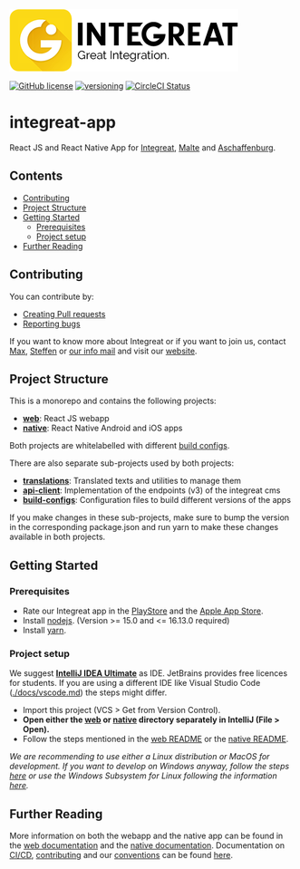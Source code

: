 ![Integreat](build-configs/integreat/assets/app-logo.png)

[![GitHub license](https://img.shields.io/badge/license-MIT-blue.svg)](https://github.com/facebook/react/blob/master/LICENSE)
[![versioning](https://img.shields.io/badge/calver-YYYY.MM.PATCH-22bfda.svg)](version.json)
[![CircleCI Status](https://circleci.com/gh/digitalfabrik/integreat-app.svg?style=shield)](https://circleci.com/gh/digitalfabrik/integreat-app)

# integreat-app

React JS and React Native App for [Integreat](https://integreat-app.de), [Malte](https://www.malteser-werke.de/malte-app.html) and [Aschaffenburg](https://aschaffenburg.app).

## Contents

- [Contributing](#contributing)
- [Project Structure](#project-structure)
- [Getting Started](#getting-started)
  - [Prerequisites](#prerequisites)
  - [Project setup](#project-setup)
- [Further Reading](#further-reading)

## Contributing

You can contribute by:

- [Creating Pull requests](docs/contributing.md#pull-requests)
- [Reporting bugs](docs/contributing.md#bug-reporting)

If you want to know more about Integreat or if you want to join us, contact [Max](mailto:ammann@integreat-app.de),
[Steffen](mailto:kleinle@integreat-app.de) or [our info mail](mailto:info@integreat-app.de) and visit our [website](https://integreat-app.de).

## Project Structure

This is a monorepo and contains the following projects:

- **[web](web/README.md)**: React JS webapp
- **[native](native/README.md)**: React Native Android and iOS apps

Both projects are whitelabelled with different [build configs](build-configs/README.md).

There are also separate sub-projects used by both projects:

- **[translations](translations/README.md)**: Translated texts and utilities to manage them
- **[api-client](api-client/README.md)**: Implementation of the endpoints (v3) of the integreat cms
- **[build-configs](build-configs/README.md)**: Configuration files to build different versions of the apps

If you make changes in these sub-projects, make sure to bump the version in the corresponding package.json and run yarn
to make these changes available in both projects.

## Getting Started

### Prerequisites

- Rate our Integreat app in the [PlayStore](https://play.google.com/store/apps/details?id=tuerantuer.app.integreat)
  and the [Apple App Store](https://apps.apple.com/ae/app/integreat/id1072353915).
- Install [nodejs](https://nodejs.org/). (Version >= 15.0 and <= 16.13.0 required)
- Install [yarn](https://yarnpkg.com/).

### Project setup

We suggest **[IntelliJ IDEA Ultimate](https://www.jetbrains.com/idea/)** as IDE. JetBrains provides free licences for students.
If you are using a different IDE like Visual Studio Code ([./docs/vscode.md](./docs/vscode.md)) the steps might differ.

- Import this project (VCS > Get from Version Control).
- **Open either the [web](web) or [native](native) directory separately in IntelliJ (File > Open).**
- Follow the steps mentioned in the [web README](web/README.md) or the [native README](native/README.md).

_We are recommending to use either a Linux distribution or MacOS for development.
If you want to develop on Windows anyway, follow the steps [here](./docs/windows-setup.md)
or use the Windows Subsystem for Linux following the information [here](./docs/wsl-setup.md)._

## Further Reading

More information on both the webapp and the native app can be found in the [web documentation](web/docs) and the [native documentation](native/docs).
Documentation on [CI/CD](docs/cicd.md), [contributing](docs/contributing.md) and our [conventions](docs/conventions.md) can be found [here](docs).
